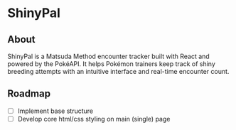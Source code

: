 # ShinyPal

## About
ShinyPal is a Matsuda Method encounter tracker built with React and powered by the PokéAPI. It helps Pokémon trainers keep track of shiny breeding attempts with an intuitive interface and real-time encounter count.

## Roadmap
- [ ] Implement base structure
- [ ] Develop core html/css styling on main (single) page 
